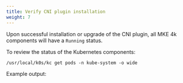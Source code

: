 ```yaml
---
title: Verify CNI plugin installation
weight: 7
---
```


Upon successful installation or upgrade of the CNI plugin, all MKE 4k
components will have a ``Running`` status.

To review the status of the Kubernetes components:

```
/usr/local/k0s/kc get pods -n kube-system -o wide
```

Example output:

<!-- Need example output as characters and not as a screenshot.>